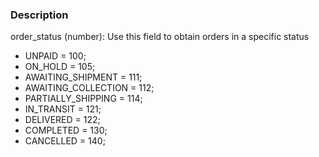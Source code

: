 ### Description
order_status (number): Use this field to obtain orders in a specific status
- UNPAID = 100;
- ON_HOLD = 105;
- AWAITING_SHIPMENT = 111;
- AWAITING_COLLECTION = 112;
- PARTIALLY_SHIPPING = 114;
- IN_TRANSIT = 121;
- DELIVERED = 122;
- COMPLETED = 130;
- CANCELLED = 140;
